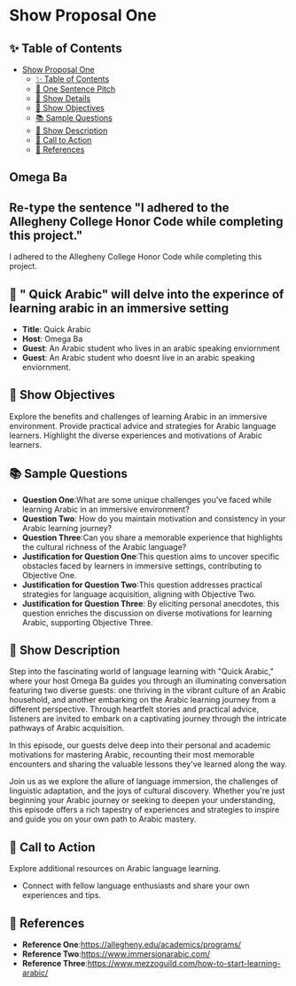 # Show Proposal One

## ✨ Table of Contents

<!---toc start-->

* [Show Proposal One](#show-proposal-one)
  * [✨ Table of Contents](#-table-of-contents)
  * [🏁 One Sentence Pitch](#-one-sentence-pitch)
  * [🔬 Show Details](#-show-details)
  * [📝 Show Objectives](#-show-objectives)
  * [📚 Sample Questions](#-sample-questions)
  * [🎉 Show Description](#-show-description)
  * [📢 Call to Action](#-call-to-action)
  * [🦜 References](#-references)

<!---toc end-->
## Omega Ba 

## Re-type the sentence "I adhered to the Allegheny College Honor Code while completing this project."

I adhered to the Allegheny College Honor Code while completing this project.



## 🏁 " Quick Arabic" will delve into the experince of learning arabic in an immersive setting

- **Title**: Quick Arabic
- **Host**: Omega Ba
- **Guest**: An Arabic student who lives in an arabic speaking enviornment 
- **Guest**: An Arabic student who doesnt live in an arabic speaking enviornment.

## 📝 Show Objectives

 Explore the benefits and challenges of learning Arabic in an immersive environment.
 Provide practical advice and strategies for Arabic language learners.
 Highlight the diverse experiences and motivations of Arabic learners.



## 📚 Sample Questions

- **Question One**:What are some unique challenges you've faced while learning Arabic in an immersive environment?
- **Question Two**: How do you maintain motivation and consistency in your Arabic learning journey?
- **Question Three**:Can you share a memorable experience that highlights the cultural richness of the Arabic language?
- **Justification for Question One**:This question aims to uncover specific obstacles faced by learners in immersive settings, contributing to Objective One.
- **Justification for Question Two**:This question addresses practical strategies for language acquisition, aligning with Objective Two.
- **Justification for Question Three**: By eliciting personal anecdotes, this question enriches the discussion on diverse motivations for learning Arabic, supporting Objective Three.


## 🎉 Show Description

Step into the fascinating world of language learning with "Quick Arabic," where your host Omega Ba guides you through an illuminating conversation featuring two diverse guests: one thriving in the vibrant culture of an Arabic household, and another embarking on the Arabic learning journey from a different perspective. Through heartfelt stories and practical advice, listeners are invited to embark on a captivating journey through the intricate pathways of Arabic acquisition.

In this episode, our guests delve deep into their personal and academic motivations for mastering Arabic, recounting their most memorable encounters and sharing the valuable lessons they've learned along the way.

Join us as we explore the allure of language immersion, the challenges of linguistic adaptation, and the joys of cultural discovery. Whether you're just beginning your Arabic journey or seeking to deepen your understanding, this episode offers a rich tapestry of experiences and strategies to inspire and guide you on your own path to Arabic mastery.





## 📢 Call to Action

Explore additional resources on Arabic language learning.
- Connect with fellow language enthusiasts and share your own experiences and tips.


## 🦜 References
- **Reference One**:<https://allegheny.edu/academics/programs/>
- **Reference Two**:<https://www.immersionarabic.com/>
- **Reference Three**:<https://www.mezzoguild.com/how-to-start-learning-arabic/>


